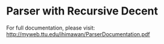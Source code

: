 # Parser with Recursive Decent

For full documentation, please visit: http://myweb.ttu.edu/ihimawan/ParserDocumentation.pdf
